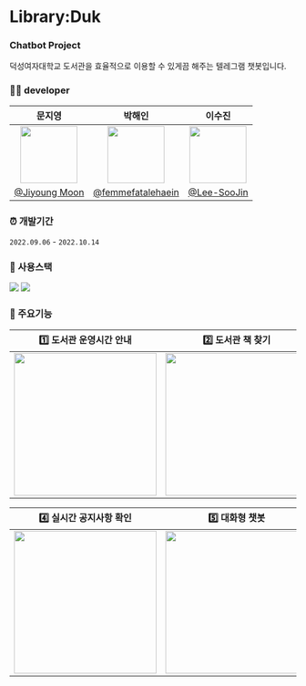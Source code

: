 #  Library:Duk
### Chatbot Project

덕성여자대학교 도서관을 효율적으로 이용할 수 있게끔 해주는 텔레그램 챗봇입니다.

### 👩‍💻 developer

|문지영|박해인|이수진|
|:---:|:---:|:---:|
| <img src="https://github.com/femmefatalehaein/Chatbot_Project/assets/75514808/f7c1133c-f215-4d49-979b-182243ba1a5c.png" width="100">  | <img src="https://github.com/femmefatalehaein/Chatbot_Project/assets/75514808/21003d9d-b0ff-442d-b551-acbc49ac1287.png" width="100">|<img src="https://github.com/femmefatalehaein/Chatbot_Project/assets/75514808/7b141bdf-432e-4fef-9288-9dbfedd1fdf9.png" width="100">    |
|[@Jiyoung Moon](https://github.com/moon0900) |[@femmefatalehaein](https://github.com/femmefatalehaein) |[@Lee-SooJin](https://github.com/Soojin-Lee-01) |

### ⏰ 개발기간
` 2022.09.06 ` - ` 2022.10.14 `

### 🔧 사용스택
<img src="https://img.shields.io/badge/python-3776AB?style=for-the-badge&logo=python&logoColor=white">
<img src="https://img.shields.io/badge/telegram-26A5E4?style=for-the-badge&logo=telegram">

### 🔽 주요기능

| 1️⃣ 도서관 운영시간 안내 | 2️⃣ 도서관 책 찾기 | 3️⃣ 열람실 실시간 현황 |
|:---:|:---:|:---:|
|<img src="https://github.com/femmefatalehaein/Chatbot_Project/assets/75514808/1059a0df-6f7a-4026-a62e-ca29c683e804.gif" width="250"> |<img src="https://github.com/femmefatalehaein/Chatbot_Project/assets/75514808/6ddcda6b-74c6-45eb-aebf-99739cf0b258.gif" width="250"> |<img src="https://github.com/femmefatalehaein/Chatbot_Project/assets/75514808/834d9cc2-c991-45a9-adf6-b985eb35a400.gif" width="250"> |

| 4️⃣ 실시간 공지사항 확인 | 5️⃣ 대화형 챗봇  | 
|:---:|:---:|
|<img src="https://github.com/femmefatalehaein/Chatbot_Project/assets/75514808/c0951a4f-2088-4271-baf8-8b761f805fea.gif" width="250"> |<img src="https://github.com/femmefatalehaein/Chatbot_Project/assets/75514808/5906b8d2-ed30-4806-baa3-952ddd3c907c.gif" width="250"> | 



